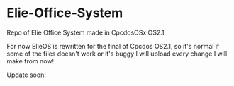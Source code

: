 # Elie-Office-System
Repo of Elie Office System made in CpcdosOSx OS2.1

For now ElieOS is rewritten for the final of Cpcdos OS2.1, so it's normal if some of the files doesn't work or it's buggy
I will upload every change I will make from now!

Update soon!
